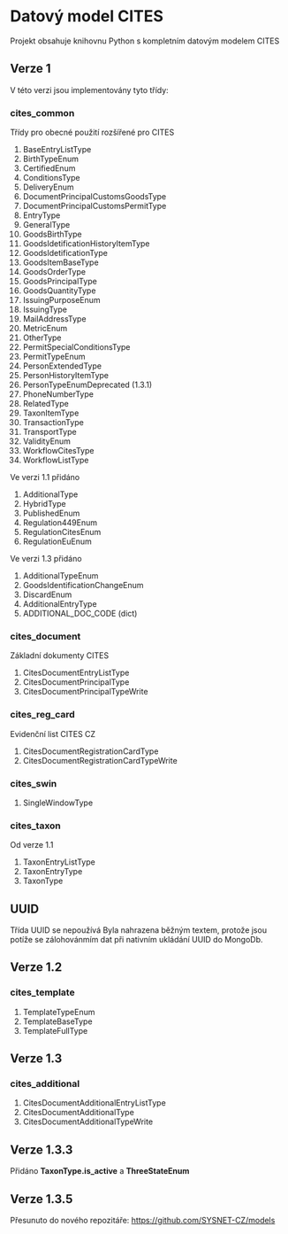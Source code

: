 # Datový model CITES

Projekt obsahuje knihovnu Python s kompletním datovým modelem CITES

## Verze 1

V této verzi jsou implementovány tyto třídy: 

### cites_common

Třídy pro obecné použití rozšířené pro CITES

1. BaseEntryListType
2. BirthTypeEnum
3. CertifiedEnum
4. ConditionsType
5. DeliveryEnum
6. DocumentPrincipalCustomsGoodsType
7. DocumentPrincipalCustomsPermitType
8. EntryType
9. GeneralType
10. GoodsBirthType
11. GoodsIdetificationHistoryItemType
12. GoodsIdetificationType
13. GoodsItemBaseType
14. GoodsOrderType
15. GoodsPrincipalType
16. GoodsQuantityType
17. IssuingPurposeEnum
18. IssuingType
19. MailAddressType
20. MetricEnum
21. OtherType
22. PermitSpecialConditionsType
23. PermitTypeEnum
24. PersonExtendedType
25. PersonHistoryItemType
26. PersonTypeEnumDeprecated (1.3.1)
27. PhoneNumberType
28. RelatedType
29. TaxonItemType
30. TransactionType
31. TransportType
32. ValidityEnum
33. WorkflowCitesType
34. WorkflowListType

Ve verzi 1.1 přidáno

1. AdditionalType
2. HybridType
3. PublishedEnum
4. Regulation449Enum
5. RegulationCitesEnum
6. RegulationEuEnum

Ve verzi 1.3 přidáno

1. AdditionalTypeEnum
2. GoodsIdentificationChangeEnum
3. DiscardEnum
4. AdditionalEntryType
5. ADDITIONAL_DOC_CODE (dict)


### cites_document

Základní dokumenty CITES

1. CitesDocumentEntryListType
2. CitesDocumentPrincipalType
3. CitesDocumentPrincipalTypeWrite


### cites_reg_card

Evidenční list CITES CZ

1. CitesDocumentRegistrationCardType
2. CitesDocumentRegistrationCardTypeWrite

### cites_swin

1. SingleWindowType

### cites_taxon

Od verze 1.1

1. TaxonEntryListType
2. TaxonEntryType
3. TaxonType

## UUID

Třída UUID se nepoužívá Byla nahrazena běžným textem, protože jsou potíže se zálohovánmím dat 
při nativním ukládání UUID do MongoDb. 

## Verze 1.2

### cites_template

1. TemplateTypeEnum
2. TemplateBaseType
3. TemplateFullType


## Verze 1.3

### cites_additional

1. CitesDocumentAdditionalEntryListType
2. CitesDocumentAdditionalType
3. CitesDocumentAdditionalTypeWrite

## Verze 1.3.3

Přidáno **TaxonType.is_active** a **ThreeStateEnum**

## Verze 1.3.5

Přesunuto do nového repozitáře: https://github.com/SYSNET-CZ/models 